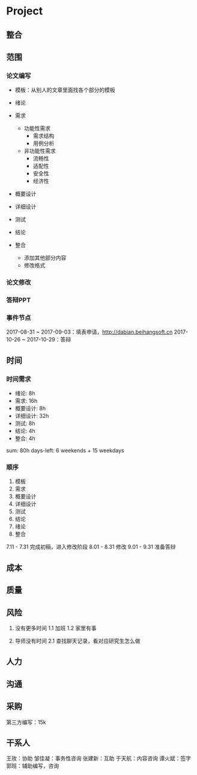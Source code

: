 # Project

## 整合

## 范围

### 论文编写
- 模板：从别人的文章里面找各个部分的模板
- 绪论
- 需求
    - 功能性需求
        - 需求结构
        - 用例分析
    - 非功能性需求
        - 流畅性
        - 适配性
        - 安全性
        - 经济性

- 概要设计
- 详细设计
- 测试
- 结论
- 整合
    - 添加其他部分内容
    - 修改格式

### 论文修改

### 答辩PPT

### 事件节点
2017-08-31 ~ 2017-09-03：填表申请，http://dabian.beihangsoft.cn
2017-10-26 ~ 2017-10-29：答辩

## 时间

### 时间需求
- 绪论: 8h
- 需求: 16h
- 概要设计: 8h
- 详细设计: 32h
- 测试: 8h
- 结论: 4h
- 整合: 4h

sum: 80h
days-left: 6 weekends + 15 weekdays

### 顺序
1. 模板
2. 需求
3. 概要设计
4. 详细设计
5. 测试
6. 结论
7. 绪论
8. 整合

7.11 - 7.31 完成初稿，进入修改阶段
8.01 - 8.31 修改
9.01 - 9.31 准备答辩

## 成本

## 质量

## 风险
1. 没有更多时间
1.1 加班
1.2 家里有事

2. 导师没有时间
2.1 查找聊天记录，看对应研究生怎么做

## 人力

## 沟通

## 采购
第三方编写：15k

## 干系人
王玫：协助
邹佳凝：事务性咨询
张建新：互助
于天航：内容咨询
谭火斌：签字
郭班：辅助编写，咨询
